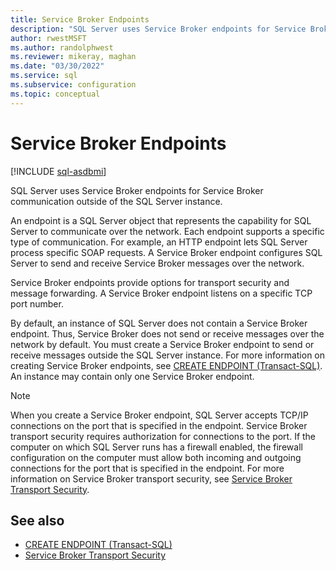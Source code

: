 ```yaml
---
title: Service Broker Endpoints
description: "SQL Server uses Service Broker endpoints for Service Broker communication outside of the SQL Server instance."
author: rwestMSFT
ms.author: randolphwest
ms.reviewer: mikeray, maghan
ms.date: "03/30/2022"
ms.service: sql
ms.subservice: configuration
ms.topic: conceptual
---
```


# Service Broker Endpoints

[!INCLUDE [sql-asdbmi](../../includes/applies-to-version/sql-asdbmi.md)]

SQL Server uses Service Broker endpoints for Service Broker communication outside of the SQL Server instance.

An endpoint is a SQL Server object that represents the capability for SQL Server to communicate over the network. Each endpoint supports a specific type of communication. For example, an HTTP endpoint lets SQL Server process specific SOAP requests. A Service Broker endpoint configures SQL Server to send and receive Service Broker messages over the network.

Service Broker endpoints provide options for transport security and message forwarding. A Service Broker endpoint listens on a specific TCP port number.

By default, an instance of SQL Server does not contain a Service Broker endpoint. Thus, Service Broker does not send or receive messages over the network by default. You must create a Service Broker endpoint to send or receive messages outside the SQL Server instance. For more information on creating Service Broker endpoints, see [CREATE ENDPOINT (Transact-SQL)](../../t-sql/statements/create-endpoint-transact-sql.md). An instance may contain only one Service Broker endpoint.

> [!NOTE]
> When you create a Service Broker endpoint, SQL Server accepts TCP/IP connections on the port that is specified in the endpoint. Service Broker transport security requires authorization for connections to the port. If the computer on which SQL Server runs has a firewall enabled, the firewall configuration on the computer must allow both incoming and outgoing connections for the port that is specified in the endpoint. For more information on Service Broker transport security, see [Service Broker Transport Security](service-broker-transport-security.md).

## See also

- [CREATE ENDPOINT (Transact-SQL)](../../t-sql/statements/create-endpoint-transact-sql.md)
- [Service Broker Transport Security](service-broker-transport-security.md)
